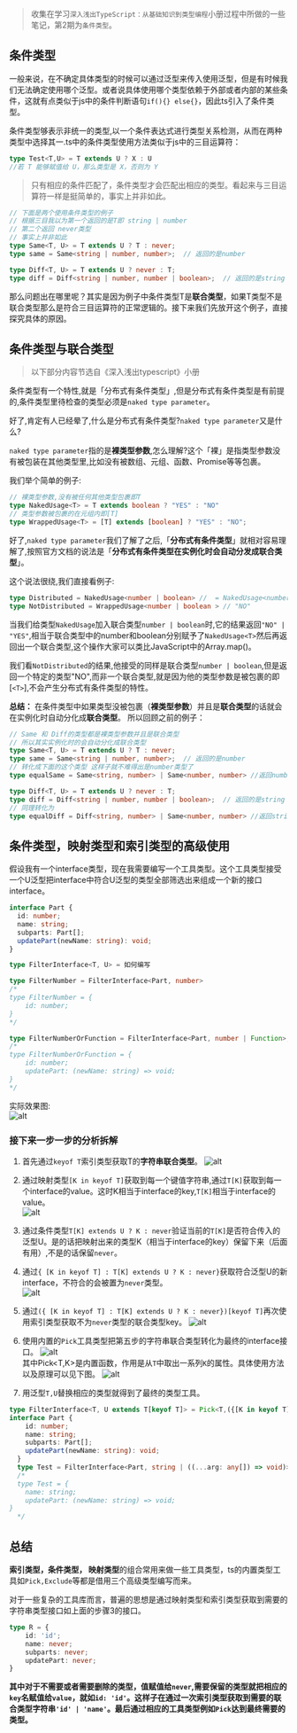 >收集在学习`深入浅出TypeScript：从基础知识到类型编程`小册过程中所做的一些笔记，第2期为`条件类型`。
## 条件类型
一般来说，在不确定具体类型的时候可以通过泛型来传入使用泛型，但是有时候我们无法确定使用哪个泛型。或者说具体使用哪个类型依赖于外部或者内部的某些条件，这就有点类似于js中的条件判断语句`if(){} else{}`，因此ts引入了条件类型。

条件类型够表示非统一的类型,以一个条件表达式进行类型关系检测，从而在两种类型中选择其一.ts中的条件类型使用方法类似于js中的三目运算符：
```ts
type Test<T,U> = T extends U ? X : U
//若 T 能够赋值给 U，那么类型是 X，否则为 Y
```
>只有相应的条件匹配了，条件类型才会匹配出相应的类型。看起来与三目运算符一样是挺简单的，事实上并非如此。
```ts
// 下面是两个使用条件类型的例子
// 根据三目我以为第一个返回的是T即 string | number
// 第二个返回 never类型
// 事实上并非如此
type Same<T, U> = T extends U ? T : never;
type same = Same<string | number, number>;  // 返回的是number

type Diff<T, U> = T extends U ? never : T;
type diff = Diff<string | number, number | boolean>;  // 返回的是string
```
那么问题出在哪里呢？其实是因为例子中条件类型T是**联合类型**，如果T类型不是联合类型那么是符合三目运算符的正常逻辑的。接下来我们先放开这个例子，直接探究具体的原因。

## 条件类型与联合类型
> 以下部分内容节选自《深入浅出typescript》小册

条件类型有一个特性,就是「分布式有条件类型」,但是分布式有条件类型是有前提的,条件类型里待检查的类型必须是`naked type parameter`。

好了,肯定有人已经晕了,什么是分布式有条件类型?`naked type parameter`又是什么?

`naked type parameter`指的是**裸类型参数**,怎么理解?这个「裸」是指类型参数没有被包装在其他类型里,比如没有被数组、元组、函数、Promise等等包裹。

我们举个简单的例子:
```ts
// 裸类型参数,没有被任何其他类型包裹即T
type NakedUsage<T> = T extends boolean ? "YES" : "NO"
// 类型参数被包裹的在元组内即[T]
type WrappedUsage<T> = [T] extends [boolean] ? "YES" : "NO";
```
好了,`naked type parameter`我们了解了之后,「**分布式有条件类型**」就相对容易理解了,按照官方文档的说法是「**分布式有条件类型在实例化时会自动分发成联合类型**」。

这个说法很绕,我们直接看例子:
```ts
type Distributed = NakedUsage<number | boolean> //  = NakedUsage<number> | NakedUsage<boolean> =  "NO" | "YES"
type NotDistributed = WrappedUsage<number | boolean > // "NO"
```
当我们给类型`NakedUsage`加入联合类型`number | boolean`时,它的结果返回`"NO" | "YES"`,相当于联合类型中的number和boolean分别赋予了`NakedUsage<T>`然后再返回出一个联合类型,这个操作大家可以类比JavaScript中的Array.map()。

我们看`NotDistributed`的结果,他接受的同样是联合类型`number | boolean`,但是返回一个特定的类型"NO",而非一个联合类型,就是因为他的类型参数是被包裹的即[`<T>`],不会产生分布式有条件类型的特性。

**总结：** 在条件类型中如果类型没被包裹（**裸类型参数**）并且是**联合类型**的话就会在实例化时自动分化成**联合类型**。
所以回顾之前的例子：
```ts
// Same 和 Diff的类型都是裸类型参数并且是联合类型
// 所以其实实例化时的会自动分化成联合类型
type Same<T, U> = T extends U ? T : never;
type same = Same<string | number, number>;  // 返回的是number
// 转化成下面的这个类型 这样子就不难得出是number类型了
type equalSame = Same<string, number> | Same<number, number> //返回number

type Diff<T, U> = T extends U ? never : T;
type diff = Diff<string | number, number | boolean>;  // 返回的是string
// 同理转化为
type equalDiff = Diff<string, number> | Same<number, number> //返回string
```
## 条件类型，映射类型和索引类型的高级使用
假设我有一个interface类型，现在我需要编写一个工具类型。这个工具类型接受一个U泛型把interface中符合U泛型的类型全部筛选出来组成一个新的接口interface。

```ts
interface Part {
  id: number;
  name: string;
  subparts: Part[];
  updatePart(newName: string): void;
}

type FilterInterface<T, U> = 如何编写

type FilterNumber = FilterInterface<Part, number>
/* 
type FilterNumber = {
    id: number;
}
*/

type FilterNumberOrFunction = FilterInterface<Part, number | Function>;
/* 
type FilterNumberOrFunction = {
    id: number;
    updatePart: (newName: string) => void;
}
*/
```
实际效果图:  
![alt](http://img.carrotwu.com/FpWwi3kdfndslRsj-T721K72UeHs)
### 接下来一步一步的分析拆解  
1. 首先通过`keyof T`索引类型获取T的**字符串联合类型**。
![alt](http://img.carrotwu.com/FrvEt1UZStCJUKrs_Q7V4JAfh0Qe)
2. 通过映射类型`[K in keyof T]`获取到每一个键值字符串,通过`T[K]`获取到每一个interface的value。这时K相当于interface的key,`T[K]`相当于interface的value。<br>
![alt](http://img.carrotwu.com/FoPwhTgldlic-YdBkpDrakvySWQO)

3. 通过条件类型`T[K] extends U ? K : never`验证当前的`T[K]`是否符合传入的泛型U。是的话把映射出来的类型K（相当于interface的key）保留下来（后面有用）,不是的话保留`never`。
4. 通过`{ [K in keyof T] : T[K] extends U ? K : never}`获取符合泛型U的新interface，不符合的会被置为`never`类型。<br>
![alt](http://img.carrotwu.com/Fi2dyrAb5emS_dZBLGpgkIeZZFqR)

5. 通过`({ [K in keyof T] : T[K] extends U ? K : never})[keyof T]`再次使用索引类型获取不为`never`类型的联合类型key。
![alt](http://img.carrotwu.com/Fsgmg81I_mvqCart0favXg4UZGuX)

6. 使用内置的`Pick`工具类型把第五步的字符串联合类型转化为最终的interface接口。
![alt](http://img.carrotwu.com/FnURanesnA97OjwtkqNVxYvNg19F)  
其中Pick<T,K>是内置函数，作用是从`T`中取出一系列`K`的属性。具体使用方法以及原理可以见下图。
![alt](http://img.carrotwu.com/FtZcwVPln8BIEs9iMkP91P4JN8RQ)

7. 用泛型`T,U`替换相应的类型就得到了最终的类型工具。
```ts
type FilterInterface<T, U extends T[keyof T]> = Pick<T,({[K in keyof T]: T[K] extends U ? K : never})[keyof T]>
interface Part {
    id: number;
    name: string;
    subparts: Part[];
    updatePart(newName: string): void;
  }
  type Test = FilterInterface<Part, string | ((...arg: any[]) => void)>
  /* 
  type Test = {
    name: string;
    updatePart: (newName: string) => void;
}
  */
```  

## 总结
**索引类型，条件类型， 映射类型**的组合常用来做一些工具类型，ts的内置类型工具如`Pick,Exclude`等都是借用三个高级类型编写而来。

对于一些复杂的工具库而言，普遍的思想是通过映射类型和索引类型获取到需要的字符串类型接口如上面的步骤3的接口。
```ts
type R = {
    id: 'id';
    name: never;
    subparts: never;
    updatePart: never;
}
```
**其中对于不需要或者需要删除的类型，值赋值给`never`,需要保留的类型就把相应的`key`名赋值给`value`，就如`id: 'id'`。这样子在通过一次索引类型获取到需要的联合类型字符串`'id' | 'name'`。最后通过相应的工具类型例如`Pick`达到最终需要的类型。**






